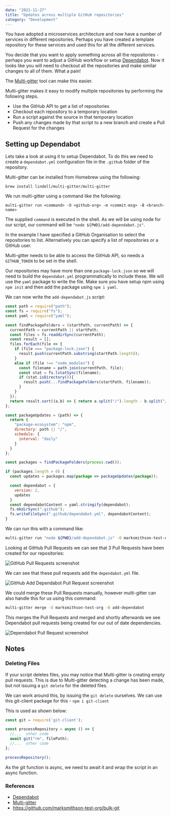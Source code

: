 ```yaml
---
date: "2021-11-27"
title: "Updates across multiple GitHub repositories"
category: "Development"
---
```


You have adopted a microservices architecture and now have a number of services in different repositories. Perhaps you have created a template repository for these services and used this for all the different services.

You decide that you want to apply something across all the repositories - perhaps you want to adjust a GitHub workflow or setup [Dependabot](https://docs.github.com/en/code-security/supply-chain-security/keeping-your-dependencies-updated-automatically/about-dependabot-version-updates). Now it looks like you will need to checkout all the repositories and make similar changes to all of them. What a pain!

The [Multi-gitter](https://github.com/lindell/multi-gitter) tool can make this easier.

Multi-gitter makes it easy to modify multiple repositories by performing the following steps.
 - Use the GitHub API to get a list of repositories
 - Checkout each repository to a temporary location
 - Run a script against the source in that temporary location
 - Push any changes made by that script to a new branch and create a Pull Request for the changes

## Setting up Dependabot
Lets take a look at using it to setup Dependabot. To do this we need to create a `dependabot.yml` configuration file in the `.github` folder of the repository.

Multi-gitter can be installed from Homebrew using the following:

```
brew install lindell/multi-gitter/multi-gitter
```

We run multi-gitter using a command like the following:

```
multi-gitter run <command> -O <github-org> -m <commit-msg> -B <branch-name>
```

The supplied `command` is executed in the shell. As we will be using node for our script, our command will be `"node ${PWD}/add-dependabot.js"`.

In the example I have specified a GitHub Organisation to select the repositories to list. Alternatively you can specify a list of repositories or a GitHub user.

Multi-gitter needs to be able to access the GitHub API, so needs a `GITHUB_TOKEN` to be set in the shell.

Our repositories may have more than one `package-lock.json` so we will need to build the `dependabot.yml` programmatically to include these. We will use the `yaml` package to write the file. Make sure you have setup npm using `npm init` and then add the package using `npm i yaml`.

We can now write the `add-dependabot.js` script:

```js
const path = require("path");
const fs = require("fs");
const yaml = require("yaml");

const findPackageFolders = (startPath, currentPath) => {
  currentPath = currentPath || startPath;
  const files = fs.readdirSync(currentPath);
  const result = [];
  files.forEach(file => {
    if (file === "package-lock.json") {
      result.push(currentPath.substring(startPath.length));
    }
    else if (file !== "node_modules") {
      const filename = path.join(currentPath, file);
      const stat = fs.lstatSync(filename);
      if (stat.isDirectory()){
        result.push(...findPackageFolders(startPath, filename));
      }
    }
  });
  return result.sort((a,b) => { return a.split("/").length - b.split("/").length; } );
};

const packageUpdates = (path) => {
  return {
    "package-ecosystem": "npm",
    directory: path || "/",
    schedule: {
      interval: "daily"
    }
  }
};

const packages = findPackageFolders(process.cwd());

if (packages.length > 0) {
  const updates = packages.map(package => packageUpdates(package));

  const dependabot = {
    version: 2,
    updates
  }
  const dependabotContent = yaml.stringify(dependabot);
  fs.mkdirSync(".github");
  fs.writeFileSync(".github/dependabot.yml", dependabotContent);
}
```

We can run this with a command like:
```bash
multi-gitter run "node ${PWD}/add-dependabot.js" -O marksmithson-test-org -m "Add Dependabot" -B add-dependabot
```

Looking at GitHub Pull Requests we can see that 3 Pull Requests have been created for our repositories:

![GitHub Pull Requests screenshot](/images/2021-11-27/pull-requests.png)

We can see that these pull requests add the `dependabot.yml` file.

![GitHub Add Dependabot Pull Request screenshot](/images/2021-11-27/pull-request.png)

We could merge these Pull Requests manually, however multi-gitter can also handle this for us using this command:

```bash
multi-gitter merge -O marksmithson-test-org -B add-dependabot
```

This merges the Pull Requests and merged and shortly afterwards we see Dependabot pull requests being created for our out of date dependencies.

![Dependabot Pull Request screenshot](/images/2021-11-27/dependabot-pr.png)

## Notes
### Deleting Files
If your script deletes files, you may notice that Multi-gitter is creating empty pull requests. This is due to Multi-gitter detecting a change has been made, but not issuing a `git delete` for the deleted files.

We can work around this, by issuing the `git delete` ourselves. We can use this git-client package for this - `npm i git-client`

This is used as shown below:

```js
const git = require('git-client');

const processRepository = async () => {
  //...  other code
  await git("rm", filePath);
  //...  other code
};

processRepository();
```

As the git function is async, we need to await it and wrap the script in an async function.

### References

- [Dependabot](https://docs.github.com/en/code-security/supply-chain-security/keeping-your-dependencies-updated-automatically/about-dependabot-version-updates)
- [Multi-gitter](https://github.com/lindell/multi-gitter)
- https://github.com/marksmithson-test-org/bulk-git